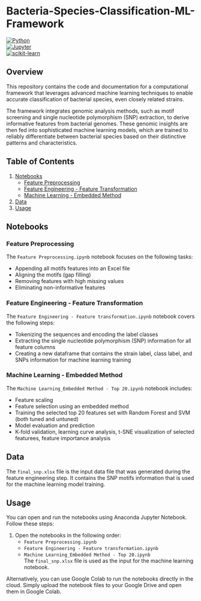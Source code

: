 # Bacteria-Species-Classification-ML-Framework  

[![Python](https://img.shields.io/badge/Python-3.7%2B-green.svg)](https://www.python.org/)  
[![Jupyter](https://img.shields.io/badge/Jupyter-Notebook-orange.svg)](https://jupyter.org/)  
[![scikit-learn](https://img.shields.io/badge/scikit--learn-1.0%2B-brightgreen.svg)](https://scikit-learn.org/)  

## Overview  
This repository contains the code and documentation for a computational framework that leverages advanced machine learning techniques to enable accurate classification of bacterial species, even closely related strains.

The framework integrates genomic analysis methods, such as motif screening and single nucleotide polymorphism (SNP) extraction, to derive informative features from bacterial genomes. These genomic insights are then fed into sophisticated machine learning models, which are trained to reliably differentiate between bacterial species based on their distinctive patterns and characteristics.

## Table of Contents  
1. [Notebooks](#notebooks)  
   - [Feature Preprocessing](#feature-preprocessing)  
   - [Feature Engineering - Feature Transformation](#feature-engineering---feature-transformation)  
   - [Machine Learning - Embedded Method](#machine-learning---embedded-method)  
2. [Data](#data)  
3. [Usage](#usage)  

## Notebooks  

### Feature Preprocessing  
The `Feature Preprocessing.ipynb` notebook focuses on the following tasks:  
- Appending all motifs features into an Excel file  
- Aligning the motifs (gap filling)  
- Removing features with high missing values  
- Eliminating non-informative features  

### Feature Engineering - Feature Transformation  
The `Feature Engineering - Feature transformation.ipynb` notebook covers the following steps:  
- Tokenizing the sequences and encoding the label classes  
- Extracting the single nucleotide polymorphism (SNP) information for all feature columns  
- Creating a new dataframe that contains the strain label, class label, and SNPs information for machine learning training  

### Machine Learning - Embedded Method  
The `Machine Learning_Embedded Method - Top 20.ipynb` notebook includes:
- Feature scaling
- Feature selection using an embedded method  
- Training the selected top 20 features set with Random Forest and SVM (both tuned and untuned)  
- Model evaluation and prediction  
- K-fold validation, learning curve analysis, t-SNE visualization of selected featurees, feature importance analysis  

## Data  
The `final_snp.xlsx` file is the input data file that was generated during the feature engineering step. It contains the SNP motifs information that is used for the machine learning model training.  

## Usage  
You can open and run the notebooks using Anaconda Jupyter Notebook. Follow these steps:  

1. Open the notebooks in the following order:  
   - `Feature Preprocessing.ipynb`  
   - `Feature Engineering - Feature transformation.ipynb`  
   - `Machine Learning_Embedded Method - Top 20.ipynb`  
   The `final_snp.xlsx` file is used as the input for the machine learning notebook.  

Alternatively, you can use Google Colab to run the notebooks directly in the cloud. Simply upload the notebook files to your Google Drive and open them in Google Colab.
